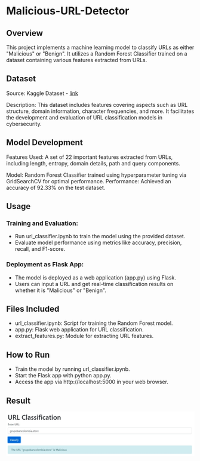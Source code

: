 # Malicious-URL-Detector

## Overview
This project implements a machine learning model to classify URLs as either "Malicious" or "Benign". It utilizes a Random Forest Classifier trained on a dataset containing various features extracted from URLs.

## Dataset
Source: Kaggle Dataset - [link](https://www.kaggle.com/datasets/pilarpieiro/tabular-dataset-ready-for-malicious-url-detection)

Description: This dataset includes features covering aspects such as URL structure, domain information, character frequencies, and more. It facilitates the development and evaluation of URL classification models in cybersecurity.

## Model Development
Features Used: A set of 22 important features extracted from URLs, including length, entropy, domain details, path and query components.

Model: Random Forest Classifier trained using hyperparameter tuning via GridSearchCV for optimal performance.
Performance: Achieved an accuracy of 92.33% on the test dataset.

## Usage
### Training and Evaluation:
- Run url_classifier.ipynb to train the model using the provided dataset.
- Evaluate model performance using metrics like accuracy, precision, recall, and F1-score.

### Deployment as Flask App:
- The model is deployed as a web application (app.py) using Flask.
- Users can input a URL and get real-time classification results on whether it is "Malicious" or "Benign".

## Files Included
- url_classifier.ipynb: Script for training the Random Forest model.
- app.py: Flask web application for URL classification.
- extract_features.py: Module for extracting URL features.

## How to Run
- Train the model by running url_classifier.ipynb.
- Start the Flask app with python app.py.
- Access the app via http://localhost:5000 in your web browser.

## Result
![Output](output/output.jpeg)
